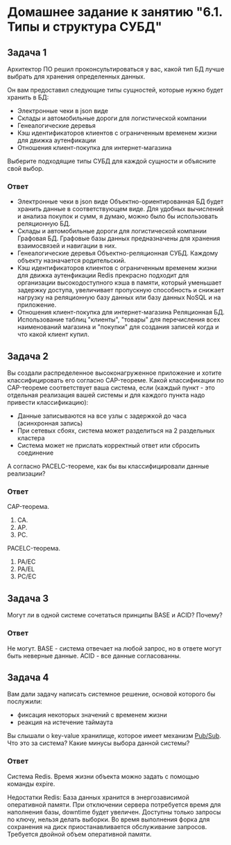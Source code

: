 # Домашнее задание к занятию "6.1. Типы и структура СУБД"

## Задача 1

Архитектор ПО решил проконсультироваться у вас, какой тип БД 
лучше выбрать для хранения определенных данных.

Он вам предоставил следующие типы сущностей, которые нужно будет хранить в БД:

- Электронные чеки в json виде
- Склады и автомобильные дороги для логистической компании
- Генеалогические деревья
- Кэш идентификаторов клиентов с ограниченным временем жизни для движка аутенфикации
- Отношения клиент-покупка для интернет-магазина

Выберите подходящие типы СУБД для каждой сущности и объясните свой выбор.

### Ответ

- Электронные чеки в json виде
Объектно-ориентированная БД будет хранить данные в соответствующем виде. Для удобных вычислений и анализа покупок и сумм, я думаю, можно было бы использовать реляционную БД.
- Склады и автомобильные дороги для логистической компании
Графовая БД. Графовые базы данных предназначены для хранения взаимосвязей и навигации в них.
- Генеалогические деревья
Объектно-реляционная СУБД. Каждому объекту назначается родительский.
- Кэш идентификаторов клиентов с ограниченным временем жизни для движка аутенфикации
Redis прекрасно подходит для организации высокодоступного кэша в памяти, который уменьшает задержку доступа, увеличивает пропускную способность и снижает нагрузку на реляционную базу данных или базу данных NoSQL и на приложение.
- Отношения клиент-покупка для интернет-магазина
Реляционная БД. Использование таблиц "клиенты", "товары" для перечисления всех наименований магазина и "покупки" для создания записей когда и что какой клиент купил. 

## Задача 2

Вы создали распределенное высоконагруженное приложение и хотите классифицировать его согласно 
CAP-теореме. Какой классификации по CAP-теореме соответствует ваша система, если 
(каждый пункт - это отдельная реализация вашей системы и для каждого пункта надо привести классификацию):

- Данные записываются на все узлы с задержкой до часа (асинхронная запись)
- При сетевых сбоях, система может разделиться на 2 раздельных кластера
- Система может не прислать корректный ответ или сбросить соединение

А согласно PACELC-теореме, как бы вы классифицировали данные реализации?

### Ответ

CAP-теорема.
1. CA.
2. AP.
3. PC.

PACELC-теорема.
1. PA/EC
2. PA/EL
3. PC/EC

## Задача 3

Могут ли в одной системе сочетаться принципы BASE и ACID? Почему?

### Ответ

Не могут. BASE - система отвечает на любой запрос, но в ответе могут быть неверные данные. ACID - все данные согласованны.

## Задача 4

Вам дали задачу написать системное решение, основой которого бы послужили:

- фиксация некоторых значений с временем жизни
- реакция на истечение таймаута

Вы слышали о key-value хранилище, которое имеет механизм [Pub/Sub](https://habr.com/ru/post/278237/). 
Что это за система? Какие минусы выбора данной системы?

### Ответ

Система Redis.
Время жизни объекта можно задать с помощью команды expire.

Недостатки Redis:
База данных хранится в энергозависимой оперативной памяти. При отключении сервера потребуется время для наполнения базы, downtime будет увеличен.
Доступны только запросы по ключу, нельзя делать выборки.
Во время выполнения форка для сохранения на диск приостанавливается обслуживание запросов. Требуется двойной объем оперативной памяти.

